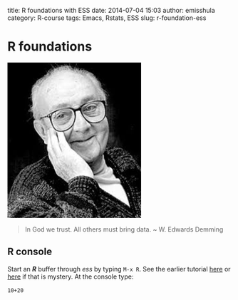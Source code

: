 title: R foundations with ESS
date: 2014-07-04 15:03
author: emisshula
category: R-course
tags: Emacs, Rstats, ESS
slug: r-foundation-ess

# R foundations

<p><img src="../../images/gbox.jpeg" width="300px" alt="box" title="box"></p>

> In God we trust. All others must bring data. ~ W. Edwards Demming

## R console

Start an ***R*** buffer through *ess* by typing `M-x R`.  See the earlier
tutorial [here](ess.md) or [here](Emacs-basics-for-stats.md) if that is mystery. At the console type:

    10+20